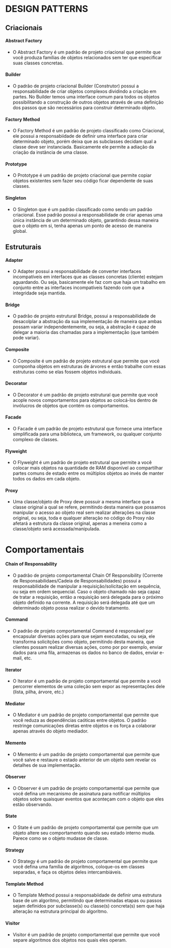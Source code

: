 # DESIGN PATTERNS

## Criacionais

#### Abstract Factory

- O Abstract Factory é um padrão de projeto criacional que permite que você produza famílias de objetos relacionados sem ter que especificar suas classes concretas.

#### Builder

- O padrão de projeto criacional Builder (Construtor) possui a responsabilidade de criar objetos complexos dividindo a criação em partes. No Builder temos uma interface comum para todos os objetos possibilitando a construção de outros objetos através de uma definição dos passos que são necessários para construir determinado objeto.
  
#### Factory Method 

- O Factory Method é um padrão de projeto classificado como Criacional, ele possui a responsabiidade de definir uma interface para criar determinado objeto, porém deixa que as subclasses decidam qual a classe deve ser instanciada. Basicamente ele permite a adiação da criação da instância de uma classe.

#### Prototype

- O Prototype é um padrão de projeto criacional que permite copiar objetos existentes sem fazer seu código ficar dependente de suas classes.

#### Singleton

- O Singleton que é um padrão classificado como sendo um padrão criacional. Esse padrão possui a responsabilidade de criar apenas uma única instância de um determinado objeto, garantindo dessa maneira que o objeto em si, tenha apenas um ponto de acesso de maneira global.

## Estruturais

#### Adapter

- O Adapter possui a responsabilidade de converter interfaces incompatíveis em interfaces que as classes concretas (cliente) estejam aguardando. Ou seja, basicamente ele faz com que haja um trabalho em conjunto entre as interfaces incompatíveis fazendo com que a integridade seja mantida.

#### Bridge

- O padrão de projeto estrutural Bridge, possui a responsabilidade de desacolplar a abstração da sua implementação de maneira que ambas possam variar independentemente, ou seja, a abstração é capaz de delegar a maioria das chamadas para a implementação (que também pode variar).

#### Composite

- O Composite é um padrão de projeto estrutural que permite que você componha objetos em estruturas de árvores e então trabalhe com essas estruturas como se elas fossem objetos individuais.

#### Decorator

- O Decorator é um padrão de projeto estrutural que permite que você acople novos comportamentos para objetos ao colocá-los dentro de invólucros de objetos que contém os comportamentos.

#### Facade

- O Facade é um padrão de projeto estrutural que fornece uma interface simplificada para uma biblioteca, um framework, ou qualquer conjunto complexo de classes.

#### Flyweight

- O Flyweight é um padrão de projeto estrutural que permite a você colocar mais objetos na quantidade de RAM disponível ao compartilhar partes comuns de estado entre os múltiplos objetos ao invés de manter todos os dados em cada objeto.

#### Proxy

- Uma classe/objeto de Proxy deve possuir a mesma interface que a classe original a qual se refere, permitindo desta maneira que possamos manipular o acesso  ao objeto real sem realizar alterações na classe original, ou seja, toda e qualquer alteração no código do Proxy não afetará a estrutura da classe original, apenas a meneira como a classe/objeto será acessada/manipulada.

# Comportamentais

#### Chain of Responsability

- O padrão de projeto comportamental Chain Of Responsibility (Corrente de Responsabilidaes/Cadeia de Responsabilidades) possui a responsabilidade de manipular a requisição/solicitação em sequência, ou seja em ordem sequencial. Caso o objeto chamado não seja capaz de tratar a requisição, então a requisição será delegada para o próximo objeto definido na corrente. A requisição será delegada até que um determinado objeto possa realizar o devido tratamento.

#### Command

- O padrão de projeto comportamental Command é responsável por encapsular diversas ações para que sejam executadas, ou seja, ele transforma solicitções como objeto, permitindo desta maneira, que clientes possam realizar diversas ações, como por por exemplo, enviar dados para uma fila, armazenas os dados no banco de dados, enviar e-mail, etc.

#### Iterator

- O Iterator é um padrão de projeto comportamental que permite a você percorrer elementos de uma coleção sem expor as representações dele (lista, pilha, árvore, etc.)

#### Mediator

- O Mediator é um padrão de projeto comportamental que permite que você reduza as dependências caóticas entre objetos. O padrão restringe comunicações diretas entre objetos e os força a colaborar apenas através do objeto mediador.
  
#### Memento

- O Memento é um padrão de projeto comportamental que permite que você salve e restaure o estado anterior de um objeto sem revelar os detalhes de sua implementação.

#### Observer

- O Observer é um padrão de projeto comportamental que permite que você defina um mecanismo de assinatura para notificar múltiplos objetos sobre quaisquer eventos que aconteçam com o objeto que eles estão observando.

#### State

- O State é um padrão de projeto comportamental que permite que um objeto altere seu comportamento quando seu estado interno muda. Parece como se o objeto mudasse de classe.

#### Strategy

- O Strategy é um padrão de projeto comportamental que permite que você defina uma família de algoritmos, coloque-os em classes separadas, e faça os objetos deles intercambiáveis.

#### Template Method

- O Template Method possui a responsabiidade de definir uma estrutura base de um algoritmo, permitindo que determinadas etapas ou passos sejam definidos por subclasse(s) ou classe(s) concreta(s) sem que haja alteração na estrutura principal do algoritmo.
  
#### Visitor

-  Visitor é um padrão de projeto comportamental que permite que você separe algoritmos dos objetos nos quais eles operam.